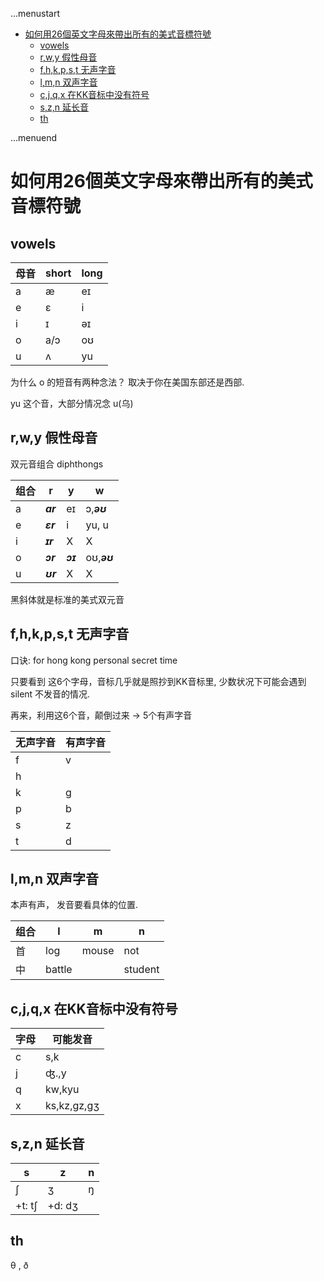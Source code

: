...menustart

- [如何用26個英文字母來帶出所有的美式音標符號](#451094b933c41e0f1b6ff091e62929b9)
    - [vowels](#6c36433ab3f13c49838853205179fe8b)
    - [r,w,y 假性母音](#2c4a5b51ed6b79933452fedb4469a7b2)
    - [f,h,k,p,s,t  无声字音](#69b356f9c344eea85ddd558393b14a36)
    - [l,m,n 双声字音](#224cd3333aa51f2760262601884c1390)
    - [c,j,q,x  在KK音标中没有符号](#55a380782e59d3e3d1943b9b347c9939)
    - [s,z,n 延长音](#c19a9739dbf9986552956330329e19f3)
    - [th](#1fdc0f893412ce55f0d2811821b84d3b)

...menuend


<h2 id="451094b933c41e0f1b6ff091e62929b9"></h2>


# 如何用26個英文字母來帶出所有的美式音標符號

<h2 id="6c36433ab3f13c49838853205179fe8b"></h2>


## vowels

母音 | short | long
--- | --- | --- 
a | æ | eɪ 
e | ɛ | i
i | ɪ | əɪ
o | a/ɔ | oʊ 
u | ʌ | yu

为什么 o 的短音有两种念法？ 取决于你在美国东部还是西部.

yu 这个音，大部分情况念 u(乌)

<h2 id="2c4a5b51ed6b79933452fedb4469a7b2"></h2>


## r,w,y 假性母音 

双元音组合 diphthongs

组合 | r | y | w 
--- | --- | --- | --- 
a  | ***ar*** | eɪ | ɔ,***əʊ***
e  | ***ɛr*** | i | yu, u
i  | ***ɪr*** | X | X
o  | ***ɔr*** | ***ɔɪ*** | oʊ,***əʊ***
u  | ***ʊr*** | X | X


黑斜体就是标准的美式双元音

<h2 id="69b356f9c344eea85ddd558393b14a36"></h2>


## f,h,k,p,s,t  无声字音

口诀: for hong kong personal secret time

只要看到 这6个字母，音标几乎就是照抄到KK音标里, 少数状况下可能会遇到silent 不发音的情况.

再来，利用这6个音，颠倒过来 -> 5个有声字音

无声字音 | 有声字音
--- | ---
f | v
h | 
k | g
p | b
s | z
t | d


<h2 id="224cd3333aa51f2760262601884c1390"></h2>


## l,m,n 双声字音

本声有声， 发音要看具体的位置.


组合 | l | m | n
--- | --- | --- | ---
首 |  log | mouse | not
中 | battle |   | student 


<h2 id="55a380782e59d3e3d1943b9b347c9939"></h2>


## c,j,q,x  在KK音标中没有符号

字母 | 可能发音
--- | --- 
c | s,k
j | ʤ.,y
q | kw,kyu
x | ks,kz,gz,gʒ

<h2 id="c19a9739dbf9986552956330329e19f3"></h2>


## s,z,n 延长音


s | z | n
--- | --- | --- 
 ʃ |  ʒ | ŋ 
+t: tʃ | +d: dʒ  | 


<h2 id="1fdc0f893412ce55f0d2811821b84d3b"></h2>


## th 

θ ,  ð






